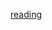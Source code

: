 [reading](https://www.learn-clojurescript.com/section-0/lesson-1-a-first-look/#introducing-clojurescript)
